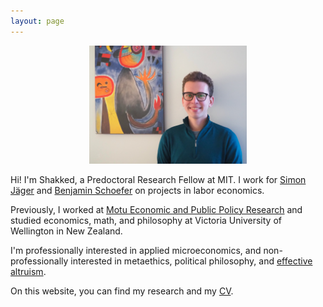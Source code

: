 ```yaml
---
layout: page
---
```


<p align="center"> <img src="shakkednoy.jpeg" width="50%" /> </p>

Hi! I'm Shakked, a Predoctoral Research Fellow at MIT. I work for [Simon Jäger](https://economics.mit.edu/faculty/sjaeger) and [Benjamin Schoefer](https://eml.berkeley.edu/~schoefer/) on projects in labor economics.

Previously, I worked at [Motu Economic and Public Policy Research](https://www.motu.nz/) and studied economics, math, and philosophy at Victoria University of Wellington in New Zealand.

I'm professionally interested in applied microeconomics, and non-professionally interested in metaethics, political philosophy, and [effective altruism](https://www.effectivealtruism.org/).

On this website, you can find my research and my [CV](http://shakkednoy.com/cv.pdf).


